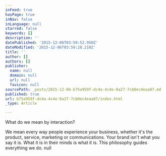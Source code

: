 ```yaml
---
inFeed: true
hasPage: true
inNav: false
inLanguage: null
starred: false
keywords: []
description: ''
datePublished: '2015-12-06T03:59:52.950Z'
dateModified: '2015-12-06T03:59:28.210Z'
title: ''
author: []
authors: []
publisher:
  name: null
  domain: null
  url: null
  favicon: null
sourcePath: _posts/2015-12-06-b75a959f-dc4a-4c4e-8a27-7cb0ec4eaa87.md
published: true
url: b75a959f-dc4a-4c4e-8a27-7cb0ec4eaa87/index.html
_type: Article

---
```

What do we mean by interaction?

We mean every way people experience your business, whether it's the product, service, marketing or communications. Your brand isn't what you say it is. What it is in their minds is what it is.
This philosophy guides everything we do. null